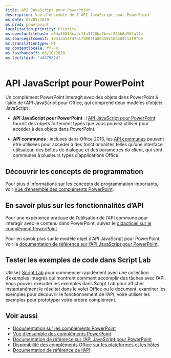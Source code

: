 ```yaml
---
title: API JavaScript pour PowerPoint
description: Vue d’ensemble de l’API JavaScript pour PowerPoint
ms.date: 07/05/2019
ms.prod: powerpoint
localization_priority: Priority
ms.openlocfilehash: d04a30013cabc11a3f20ba7becf833b8d582a11b
ms.sourcegitcommit: 19312a54f47a17988ffa86359218a504713f9f09
ms.translationtype: HT
ms.contentlocale: fr-FR
ms.lasthandoff: 06/10/2020
ms.locfileid: "44679324"
---
```

# <a name="javascript-api-for-powerpoint"></a>API JavaScript pour PowerPoint

Un complément PowerPoint interagit avec des objets dans PowerPoint à l’aide de l’API JavaScript pour Office, qui comprend deux modèles d’objets JavaScript :

* **API JavaScript pour PowerPoint** : l’[API JavaScript pour PowerPoint](/javascript/api/powerpoint) fournit des objets fortement typés que vous pouvez utiliser pour accéder à des objets dans PowerPoint.

* **API communes** : incluses dans Office 2013, les [API communes](/javascript/api/office) peuvent être utilisées pour accéder à des fonctionnalités telles qu’une interface utilisateur, des boîtes de dialogue et des paramètres du client, qui sont communes à plusieurs types d’applications Office.

## <a name="learn-programming-concepts"></a>Découvrir les concepts de programmation

Pour plus d’informations sur les concepts de programmation importants, voir [Vue d’ensemble des compléments PowerPoint](../../powerpoint/powerpoint-add-ins.md).

## <a name="learn-about-api-capabilities"></a>En savoir plus sur les fonctionnalités d’API

Pour une expérience pratique de l’utilisation de l’API commune pour interagir avec le contenu dans PowerPoint, suivez le [didacticiel sur le complément PowerPoint](../../tutorials/powerpoint-tutorial.md).

Pour en savoir plus sur le modèle objet d’API JavaScript pour PowerPoint, voir la [documentation de référence sur l’API JavaScript pour PowerPoint](/javascript/api/powerpoint).

## <a name="try-out-code-samples-in-script-lab"></a>Tester les exemples de code dans Script Lab

Utilisez [Script Lab](../../overview/explore-with-script-lab.md) pour commencer rapidement avec une collection d’exemples intégrés qui montrent comment accomplir des tâches avec l’API. Vous pouvez exécuter les exemples dans Script Lab pour afficher instantanément le résultat dans le volet Office ou le document, examiner les exemples pour découvrir le fonctionnement de l’API, voire utiliser les exemples pour prototyper votre propre complément.

## <a name="see-also"></a>Voir aussi

- [Documentation sur les compléments PowerPoint](../../powerpoint/index.yml)
- [Vue d’ensemble des compléments PowerPoint](../../powerpoint/powerpoint-add-ins.md)
- [Documentation de référence sur l’API JavaScript pour PowerPoint](/javascript/api/powerpoint)
- [Disponibilité des compléments Office sur les plateformes et les hôtes](../../overview/office-add-in-availability.md)
- [Documentation de référence de l’API](../javascript-api-for-office.md)
